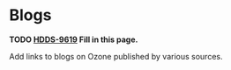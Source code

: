 # Blogs

**TODO [HDDS-9619](https://issues.apache.org/jira/browse/HDDS-9619) Fill in this page.**

Add links to blogs on Ozone published by various sources.
